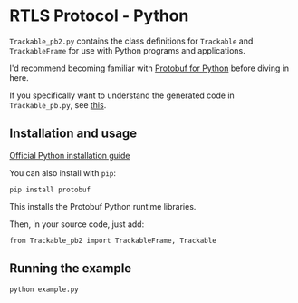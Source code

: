 # RTLS Protocol - Python

`Trackable_pb2.py` contains the class definitions for `Trackable` and `TrackableFrame`
for use with Python programs and applications.

I'd recommend becoming familiar with [Protobuf for Python](https://developers.google.com/protocol-buffers/docs/pythontutorial) before diving in here.

If you specifically want to understand the generated code in `Trackable_pb.py`, see [this](https://developers.google.com/protocol-buffers/docs/reference/python-generated).

## Installation and usage

[Official Python installation guide](https://github.com/protocolbuffers/protobuf/tree/master/python)

You can also install with `pip`:

    pip install protobuf

This installs the Protobuf Python runtime libraries.

Then, in your source code, just add:

    from Trackable_pb2 import TrackableFrame, Trackable

## Running the example

    python example.py
